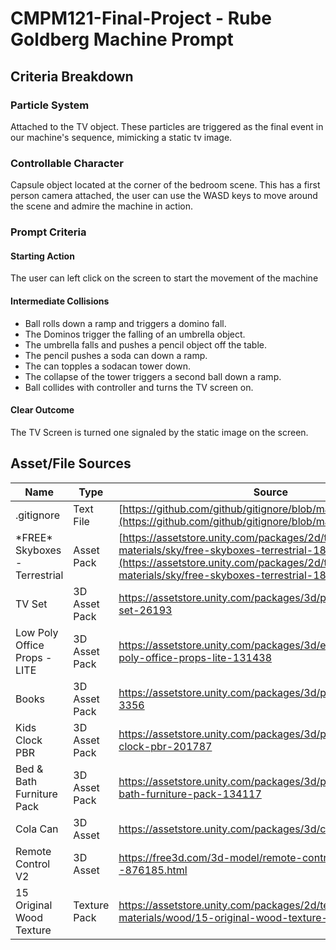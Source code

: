 # CMPM121-Final-Project - Rube Goldberg Machine Prompt
## Criteria Breakdown
### Particle System
Attached to the TV object. These particles are triggered as the final event in our machine's sequence, mimicking a static tv image.
### Controllable Character
Capsule object located at the corner of the bedroom scene. This has a first person camera attached, the user can use the WASD keys to move around the scene and admire the machine in action.
### Prompt Criteria
#### Starting Action
The user can left click on the screen to start the movement of the machine
#### Intermediate Collisions
- Ball rolls down a ramp and triggers a domino fall.
- The Dominos trigger the falling of an umbrella object.
- The umbrella falls and pushes a pencil object off the table.
- The pencil pushes a soda can down a ramp.
- The can topples a sodacan tower down.
- The collapse of the tower triggers a second ball down a ramp.
- Ball collides with controller and turns the TV screen on.
#### Clear Outcome
The TV Screen is turned one signaled by the static image on the screen.
## Asset/File Sources
| Name | Type | Source |
| --- | --- | --- |
| .gitignore | Text File | [https://github.com/github/gitignore/blob/main/Unity.gitignore](https://github.com/github/gitignore/blob/main/Unity.gitignore) |
| \*FREE\* Skyboxes - Terrestrial | Asset Pack | [https://assetstore.unity.com/packages/2d/textures-materials/sky/free-skyboxes-terrestrial-184682](https://assetstore.unity.com/packages/2d/textures-materials/sky/free-skyboxes-terrestrial-184682)|
|TV Set|3D Asset Pack|https://assetstore.unity.com/packages/3d/props/electronics/tv-set-26193|
|Low Poly Office Props - LITE|3D Asset Pack|https://assetstore.unity.com/packages/3d/environments/low-poly-office-props-lite-131438|
|Books|3D Asset Pack|https://assetstore.unity.com/packages/3d/props/interior/books-3356|
|Kids Clock PBR|3D Asset Pack|https://assetstore.unity.com/packages/3d/props/interior/kids-clock-pbr-201787|
|Bed & Bath Furniture Pack|3D Asset Pack|https://assetstore.unity.com/packages/3d/props/furniture/bed-bath-furniture-pack-134117|
|Cola Can|3D Asset|https://assetstore.unity.com/packages/3d/cola-can-96659|
|Remote Control V2|3D Asset|https://free3d.com/3d-model/remote-control-v2--876185.html
|15 Original Wood Texture|Texture Pack|https://assetstore.unity.com/packages/2d/textures-materials/wood/15-original-wood-texture-71286|
